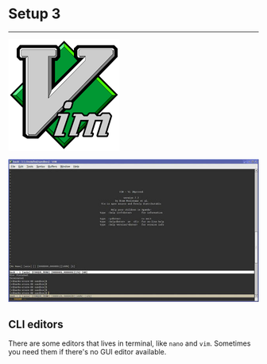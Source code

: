 # Setup 3

---

![](./assets/vim.png)

![](./assets/vim-window.jpg)

## CLI editors

There are some editors that lives in terminal, like `nano` and `vim`. Sometimes you need them if there's no GUI editor available.

